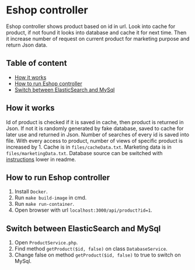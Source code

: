 # Eshop controller

Eshop controller shows product based on id in url. Look into cache for product, if not found it looks into database and cache it for next time. Then it increase number of request on current product for marketing purpose and return Json data.

## Table of content

- [How it works](#how-it-works)
- [How to run Eshop controller](#how-to-run-eshop-controller)
- [Switch between ElasticSearch and MySql](#switch-between-elasticsearch-and-mysql)

## How it works

Id of product is checked if it is saved in cache, then product is returned in Json. If not it is randomly generated by fake database, saved to cache for later use and returned in Json. Number of searches of every id is saved into file. With every access to product, number of views of specific product is increased by 1. Cache is in `files/cacheData.txt`. Marketing data is in `files/marketingData.txt`. Database source can be switched with [instructions](#switch-between-elasticsearch-and-mysql) lower in readme.

## How to run Eshop controller

1. Install `Docker`.
2. Run `make build-image` in cmd.
3. Run `make run-container`.
4. Open browser with url `localhost:3000/api/product?id=1`.

## Switch between ElasticSearch and MySql

1. Open `ProductService.php`.
2. Find method `getProduct($id, false)` on class `DatabaseService`.
3. Change false on method `getProduct($id, false)` to true to switch on MySql.
